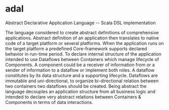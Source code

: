 adal
====

Abstract Declarative Application Language -- Scala DSL implementation


The language considered to create abstract definitions of comprehensive applications. Abstract definition of an application then translates to native code of a target platform or several platforms. When the application runs on the target platform a predefined Core-framework supports declared behavior in run-time period.
To declare internal structure of the application intended to use Dataflows between Containers which manage lifecycle of Components. A component could be a receiver of information from or a sender of information to a dataflow or implement both roles. A dataflow constitutes by its data structure and a supporting lifecycle. Dataflows are immutable and uni-directional, to organize bi-directional relation between two containers two dataflows should be created.
Being abstract the language decouples an application structure from all business logic and intended to declare very abstract relations between Containers & Components in terms of data interactions.

